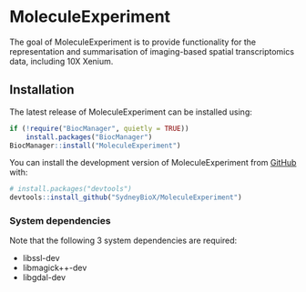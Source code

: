# MoleculeExperiment

<!-- badges: start -->
<!-- badges: end -->

The goal of MoleculeExperiment is to provide functionality for the representation and summarisation of imaging-based spatial transcriptomics data, including 10X Xenium.

## Installation

The latest release of MoleculeExperiment can be installed using:

```r
if (!require("BiocManager", quietly = TRUE))
    install.packages("BiocManager")
BiocManager::install("MoleculeExperiment")
```

You can install the development version of MoleculeExperiment from [GitHub](https://github.com/) with:

``` r
# install.packages("devtools")
devtools::install_github("SydneyBioX/MoleculeExperiment")
```
### System dependencies
Note that the following 3 system dependencies are required:
* libssl-dev
* libmagick++-dev
* libgdal-dev
